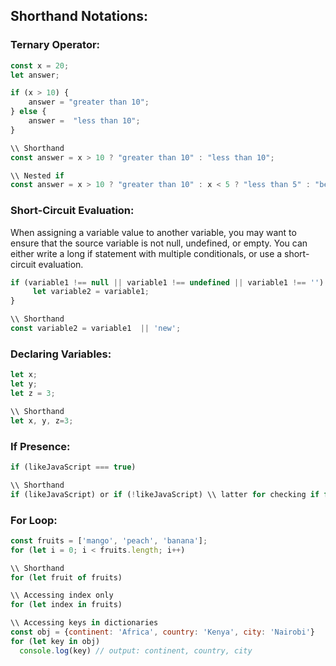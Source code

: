 ## Shorthand Notations:
### Ternary Operator:
```javascript
const x = 20;
let answer;

if (x > 10) {
    answer = "greater than 10";
} else {
    answer =  "less than 10";
}

\\ Shorthand
const answer = x > 10 ? "greater than 10" : "less than 10";

\\ Nested if
const answer = x > 10 ? "greater than 10" : x < 5 ? "less than 5" : "between 5 and 10";
```
### Short-Circuit Evaluation:
When assigning a variable value to another variable, you may want to ensure that the source variable is not null, undefined, or empty. You can either write a long if statement with multiple conditionals, or use a short-circuit evaluation.
```javascript
if (variable1 !== null || variable1 !== undefined || variable1 !== '') {
     let variable2 = variable1;
}

\\ Shorthand
const variable2 = variable1  || 'new';
```
### Declaring Variables:
```javascript
let x;
let y;
let z = 3;

\\ Shorthand
let x, y, z=3;
```
### If Presence:
```javascript
if (likeJavaScript === true)

\\ Shorthand
if (likeJavaScript) or if (!likeJavaScript) \\ latter for checking if false
```
### For Loop:
```javascript
const fruits = ['mango', 'peach', 'banana'];
for (let i = 0; i < fruits.length; i++)

\\ Shorthand
for (let fruit of fruits)

\\ Accessing index only
for (let index in fruits)

\\ Accessing keys in dictionaries
const obj = {continent: 'Africa', country: 'Kenya', city: 'Nairobi'}
for (let key in obj)
  console.log(key) // output: continent, country, city
```













